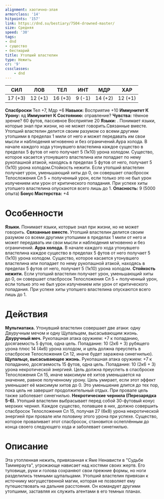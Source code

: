 ```yaml
---
alignment: хаотично-злая
armorclass: '14'
hitpoints: '157'
link: https://dnd.su/bestiary/7504-drowned-master/
size: Средняя
speed: '30'
tags:
- dnd
- существо
- бестиарий
title: Утопший властелин
type: Нежить
cr: '9'
cssclasses:
    - dnd
---
```



| СИЛ | ЛОВ | ТЕЛ | ИНТ | МДР | ХАР |
|---|---|---|---|---|---|
| 17 (+3) | 12 (+1) | 16 (+3) | 9 (-1) | 14 (+2) | 12 (+1) |
**Спасброски** Тел +7, Мдр +6
**Навыки:** Восприятие +10
**Иммунитет К Урону:** яд
**Иммунитет К Состоянию:** отравление?
**Чувства:** тёмное зрение? 60 футов, пассивное Восприятие 20
**Языки:** . Понимает языки, которые знал при жизни, но не может говорить.Связанные вместе. Утопший властелин делится своим разумом со всеми другими утопшими в пределах 1 мили от него и может передавать им свои мысли и наблюдения мгновенно и без ограничений.Аура холода. В начале каждого хода утонувшего властелина каждое существо в пределах 5 футов от него получает 5 (1к10) урона холодом. Существо, которое касается утонувшего властелина или попадает по нему рукопашной атакой, находясь в пределах 5 футов от него, получает 5 (1к10) урона холодом.Стойкость нежити. Если утопший властелин получает урон, уменьшающий хиты до 0, он совершает спасбросок Телосложения Сл 5 + полученный урон, если только это не был урон излучением или урон от критического попадания. При успехе хиты утопшего властелина опускаются всего лишь до 1.
**Опасность:** 9 (5000 опыта)
**Бонус Мастерства:** +4


# Особенности
**Языки.** Понимает языки, которые знал при жизни, но не может говорить.
**Связанные вместе.** Утопший властелин делится своим разумом со всеми другими утопшими в пределах 1 мили от него и может передавать им свои мысли и наблюдения мгновенно и без ограничений.
**Аура холода.** В начале каждого хода утонувшего властелина каждое существо в пределах 5 футов от него получает 5 (1к10) урона холодом. Существо, которое касается утонувшего властелина или попадает по нему рукопашной атакой, находясь в пределах 5 футов от него, получает 5 (1к10) урона холодом.
**Стойкость нежити.** Если утопший властелин получает урон, уменьшающий хиты до 0, он совершает спасбросок Телосложения Сл 5 + полученный урон, если только это не был урон излучением или урон от критического попадания. При успехе хиты утопшего властелина опускаются всего лишь до 1.


# Действия
**Мультиатака.** Утонувший властелин совершает две атаки: одну Двуручным мечом и одну Щупальцем, высасывающим жизнь.
**Двуручный меч.** Рукопашная атака оружием: +7 к попаданию, досягаемость 5 футов, одна цель. Попадание: 10 (2к6 + 3) рубящего урона плюс 14 (4к6) урона холодом, и цель должна преуспеть в спасброске Телосложения Сл 12, иначе будет заражена синегнилью).
**Щупальце, высасывающее жизнь.** Рукопашная атака оружием: +7 к попаданию, досягаемость 15 футов, одна цель. Попадание: 10 (2к6 + 3) урона некротической энергией. Цель должна преуспеть в спасброске Телосложения Сл 15, иначе максимум её хитов уменьшается на значение, равное полученному урону. Цель умирает, если этот эффект уменьшает её максимум хитов до 0. Это уменьшение длится до тех пор, пока цель не завершит продолжительный отдых. При провале цель также заболевает синегнилью.
**Некротические чернила (Перезарядка 5-6).** Утопший властелин выбрасывает перед собой 30-футовый конус мерзких чернил. Каждое существо, попавшее в них, должно совершить спасбросок Телосложения Сл 15, получая 27 (6к8) урона некротической энергией при провале или половину этого урона при успехе. Существо, которое проваливает этот спасбросок, становится ослеплённым до конца своего следующего хода и заболевает синегнилью.


# Описание
Эта утопленная нежить, привязанная к Яме Ненависти в "Судьбе Таммераута", угрожающе нависает над костями своих жертв. Его туловище, руки и голова сохраняют свои прежние формы, но ноги разделились темными щупальцами. Утопший властелин привязан к источнику могущественной магии, которая не позволяет ему путешествовать на дальние расстояния. Он командует другими утопшими, заставляя их служить агентами в его темных планах.